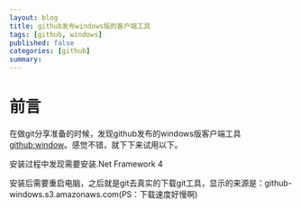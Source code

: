 ```yaml
---
layout: blog
title: github发布windows版的客户端工具
tags: [github, windows]
published: false
categories: [github]
summary: 
---
```

# 前言
在做git分享准备的时候，发现github发布的windows版客户端工具[github:window](http://windows.github.com)。感觉不错，就下下来试用以下。

安装过程中发现需要安装.Net Framework 4

安装后需要重启电脑，之后就是git去真实的下载git工具，显示的来源是：github-windows.s3.amazonaws.com(PS：下载速度好慢啊)
